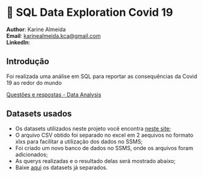 # :notebook_with_decorative_cover: SQL Data Exploration Covid 19

**Author**: Karine Almeida  
**Email**: karinealmeida.kca@gmail.com    
**LinkedIn**:   

## Introdução  

Foi realizada uma análise em SQL para reportar as consequências da Covid 19 ao redor do mundo

[Questões e respostas - Data Analysis]()

## Datasets usados
-  Os datasets utilizados neste projeto você encontra [neste site](https://ourworldindata.org/covid-deaths);
-  O arquivo CSV obtido foi separado no excel em 2 aequivos no formato xlxs para facilitar a utilização dos dados no SSMS;
-  Foi criado um novo banco de dados no SSMS, onde os arquivos foram adicionados;
-  As querys realizadas e o resultado delas será mostrado abaixo;
-  Baixe [aqui](https://github.com/karine94/sql-projects/tree/8bca1afa9d20e0e00e1f0229a214f1b90bf6219e/Covid19/Data) os datasets já separados. 





